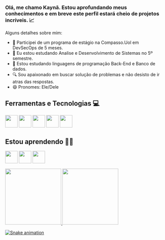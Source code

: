### Olá, me chamo Kaynã. Estou aprofundando meus conhecimentos e em breve este perfil estará cheio de projetos incríveis. 📈


Alguns detalhes sobre mim:

- 🔭 Participei de um programa de estágio na Compasso.Uol em DevSecOps de 5 meses.
- 🌱 Eu estou estudando Analise e Desenvolvimento de Sistemas no 5º semestre.
- 📘 Estou estudando linguagens de programação Back-End e Banco de dados.
- 🔍 Sou apaixonado em buscar solução de problemas e não desisto de ir atras das respostas.
- 😄 Pronomes: Ele/Dele


## Ferramentas e Tecnologias 💻

<img src="https://cdn.jsdelivr.net/gh/devicons/devicon/icons/git/git-original.svg" width="40" height="40"/> <img src="https://cdn.jsdelivr.net/gh/devicons/devicon/icons/linux/linux-original.svg" width="40" height="40" /> <img src="https://cdn.jsdelivr.net/gh/devicons/devicon/icons/docker/docker-original.svg" width="40" height="40" /> <img src="https://cdn.jsdelivr.net/gh/devicons/devicon/icons/kubernetes/kubernetes-plain.svg" width="40" height="40" /> <img src="https://cdn.jsdelivr.net/gh/devicons/devicon/icons/amazonwebservices/amazonwebservices-original-wordmark.svg" width="40" height="40" />
          
          
          
          


## Estou aprendendo 🚴‍♀️


<img src="https://cdn.jsdelivr.net/gh/devicons/devicon/icons/java/java-original.svg" width="40" height="40" /> <img src="https://cdn.jsdelivr.net/gh/devicons/devicon/icons/csharp/csharp-original.svg" width="40" height="40" /> <img src="https://cdn.jsdelivr.net/gh/devicons/devicon/icons/mysql/mysql-original-wordmark.svg" width="40" height="40" />



<div>
<a href="https://github.com/KaynaSousa">
<img height="180em" src="https://github-readme-stats.vercel.app/api/top-langs/?username=KaynaSousa&layout=compact&langs_count=7&theme=dracula"/>
<img height="180em" src="https://github-readme-stats.vercel.app/api?username=KaynaSousa&show_icons=true&theme=dracula&include_all_commits=true&count_private=true"/>
</div>
          

![Snake animation](https://github.com/KaynaSousa/KaynaSousa/blob/output/github-contribution-grid-snake.svg)
